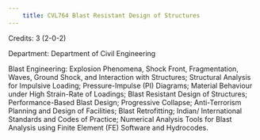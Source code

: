 ```yaml
---
    title: CVL764 Blast Resistant Design of Structures
---
```

Credits: 3 (2-0-2)

Department: Department of Civil Engineering

Blast Engineering: Explosion Phenomena, Shock Front, Fragmentation, Waves, Ground Shock, and Interaction with Structures; Structural Analysis for Impulsive Loading; Pressure-Impulse (PI) Diagrams; Material Behaviour under High Strain-Rate of Loadings; Blast Resistant Design of Structures; Performance-Based Blast Design; Progressive Collapse; Anti-Terrorism Planning and Design of Facilities; Blast Retrofitting; Indian/ International Standards and Codes of Practice; Numerical Analysis Tools for Blast Analysis using Finite Element (FE) Software and Hydrocodes.